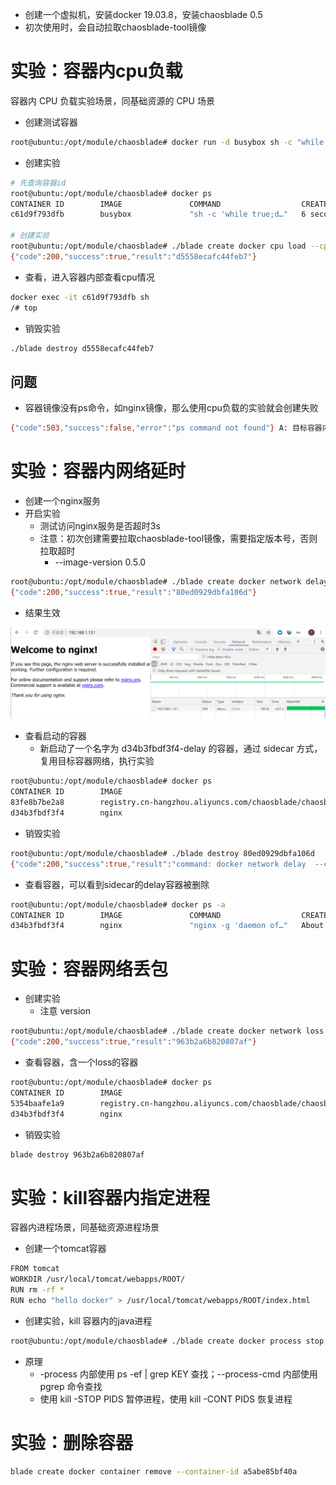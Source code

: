 - 创建一个虚拟机，安装docker 19.03.8，安装chaosblade 0.5
- 初次使用时，会自动拉取chaosblade-tool镜像



# 实验：容器内cpu负载

容器内 CPU 负载实验场景，同基础资源的 CPU 场景

- 创建测试容器

```sh
root@ubuntu:/opt/module/chaosblade# docker run -d busybox sh -c "while true;do sleep 3600;done"
```

- 创建实验

```sh
# 先查询容器id
root@ubuntu:/opt/module/chaosblade# docker ps
CONTAINER ID        IMAGE               COMMAND                  CREATED             STATUS              PORTS                NAMES
c61d9f793dfb        busybox             "sh -c 'while true;d…"   6 seconds ago       Up 4 seconds                             laughing_ritchie

# 创建实验
root@ubuntu:/opt/module/chaosblade# ./blade create docker cpu load --cpu-percent 70 --image-version 0.5.0 --blade-tar-file /opt/soft/chaosblade-0.5.0.tar.gz --container-id c61d9f793dfb
{"code":200,"success":true,"result":"d5558ecafc44feb7"}
```

- 查看，进入容器内部查看cpu情况

```sh
docker exec -it c61d9f793dfb sh
/# top
```

- 销毁实验

```sh
./blade destroy d5558ecafc44feb7
```



## 问题

- 容器镜像没有ps命令，如nginx镜像，那么使用cpu负载的实验就会创建失败

```sh
{"code":503,"success":false,"error":"ps command not found"} A: 目标容器内没有 ps 命令
```



# 实验：容器内网络延时

- 创建一个nginx服务
- 开启实验
  - 测试访问nginx服务是否超时3s
  - 注意：初次创建需要拉取chaosblade-tool镜像，需要指定版本号，否则拉取超时
    - --image-version 0.5.0

```sh
root@ubuntu:/opt/module/chaosblade# ./blade create docker network delay --time 3000 --interface eth0 --local-port 80 --container-id d34b3fbdf3f4 --image-version 0.5.0
{"code":200,"success":true,"result":"80ed0929dbfa106d"}
```

- 结果生效

![](img/25.png)

- 查看启动的容器
  - 新启动了一个名字为 d34b3fbdf3f4-delay 的容器，通过 sidecar 方式，复用目标容器网络，执行实验

```sh
root@ubuntu:/opt/module/chaosblade# docker ps
CONTAINER ID        IMAGE                                                                COMMAND                  CREATED             STATUS              PORTS                NAMES
83fe8b7be2a8        registry.cn-hangzhou.aliyuncs.com/chaosblade/chaosblade-tool:0.5.0   "/bin/sh -c '/opt/ch…"   2 minutes ago       Up 2 minutes                             d34b3fbdf3f4-delay
d34b3fbdf3f4        nginx                                                                "nginx -g 'daemon of…"   51 minutes ago      Up 51 minutes       0.0.0.0:80->80/tcp   web-nginx
```

- 销毁实验

```sh
root@ubuntu:/opt/module/chaosblade# ./blade destroy 80ed0929dbfa106d
{"code":200,"success":true,"result":"command: docker network delay  --container-id=d34b3fbdf3f4 --interface=eth0 --local-port=80 --time=3000 --image-version=0.5.0"}
```

- 查看容器，可以看到sidecar的delay容器被删除

```sh
root@ubuntu:/opt/module/chaosblade# docker ps -a
CONTAINER ID        IMAGE               COMMAND                  CREATED             STATUS                   PORTS                NAMES
d34b3fbdf3f4        nginx               "nginx -g 'daemon of…"   About an hour ago   Up About an hour         0.0.0.0:80->80/tcp   web-nginx
```



# 实验：容器网络丢包

- 创建实验
  - 注意 version

```sh
root@ubuntu:/opt/module/chaosblade# ./blade create docker network loss --container-id d34b3fbdf3f4 --percent 70 --local-port 80 --interface eth0 --image-version 0.5.0
{"code":200,"success":true,"result":"963b2a6b820807af"}
```

- 查看容器，含一个loss的容器

```sh
root@ubuntu:/opt/module/chaosblade# docker ps
CONTAINER ID        IMAGE                                                                COMMAND                  CREATED             STATUS              PORTS                NAMES
5354baafe1a9        registry.cn-hangzhou.aliyuncs.com/chaosblade/chaosblade-tool:0.5.0   "/bin/sh -c '/opt/ch…"   38 seconds ago      Up 38 seconds                            d34b3fbdf3f4-loss
d34b3fbdf3f4        nginx                                                                "nginx -g 'daemon of…"   About an hour ago   Up About an hour    0.0.0.0:80->80/tcp   web-nginx
```

- 销毁实验

```sh
blade destroy 963b2a6b820807af
```



# 实验：kill容器内指定进程

容器内进程场景，同基础资源进程场景

- 创建一个tomcat容器

```sh
FROM tomcat
WORKDIR /usr/local/tomcat/webapps/ROOT/
RUN rm -rf *
RUN echo "hello docker" > /usr/local/tomcat/webapps/ROOT/index.html
```

- 创建实验，kill 容器内的java进程

```sh
root@ubuntu:/opt/module/chaosblade# ./blade create docker process stop --process java --blade-tar-file /opt/soft/chaosblade-0.5.0.tar.gz --container-id a5abe85bf40a
```

- 原理
  - -process 内部使用 ps -ef | grep KEY 查找；--process-cmd 内部使用 pgrep 命令查找
  - 使用 kill -STOP PIDS 暂停进程，使用 kill -CONT PIDS 恢复进程



# 实验：删除容器

```sh
blade create docker container remove --container-id a5abe85bf40a
```

